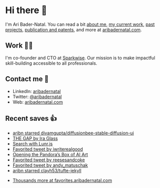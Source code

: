# Hi there  👋

I'm Ari Bader-Natal. You can read a bit [about me](https://aribadernatal.com), [my current work](https://aribadernatal.com/projects/Sparkwise/), [past projects](https://aribadernatal.com/projects/), [publication and patents](https://aribadernatal.com/publications), and more at [aribadernatal.com](https://aribadernatal.com).

## Work  👨‍💻

I'm co-founder and CTO at [Sparkwise](https://sparkwise.co). Our mission is to make impactful skill-building accessible to all professionals.

## Contact me  💬 

- LinkedIn: [aribadernatal](https://linkedin.com/in/aribadernatal)
- Twitter: [@aribadernatal](https://twitter.com/aribadernatal)
- Web: [aribadernatal.com](https://aribadernatal.com)

## Recent saves  👍

<!--START_SECTION:feed-->
* [aribn starred divamgupta&#x2F;diffusionbee-stable-diffusion-ui](https:&#x2F;&#x2F;favorites.aribadernatal.com&#x2F;github-favorites&#x2F;2022&#x2F;09&#x2F;aribn-starred-divamgupta-diffusionbee-stable-diffusion-ui&#x2F;)
* [THE GAP by Ira Glass](https:&#x2F;&#x2F;favorites.aribadernatal.com&#x2F;pocket-favorites&#x2F;2022&#x2F;09&#x2F;the-gap-by-ira-glass&#x2F;)
* [Search with Lunr.js](https:&#x2F;&#x2F;favorites.aribadernatal.com&#x2F;pocket-favorites&#x2F;2022&#x2F;09&#x2F;search-with-lunr-js&#x2F;)
* [Favorited tweet by iwriterealgood](https:&#x2F;&#x2F;favorites.aribadernatal.com&#x2F;twitter-favorites&#x2F;2022&#x2F;08&#x2F;favorited-tweet-by-iwriterealgood-3&#x2F;)
* [Opening the Pandora’s Box of AI Art](https:&#x2F;&#x2F;favorites.aribadernatal.com&#x2F;pocket-favorites&#x2F;2022&#x2F;08&#x2F;opening-the-pandoras-box-of-ai-art&#x2F;)
* [Favorited tweet by reesesandcoke](https:&#x2F;&#x2F;favorites.aribadernatal.com&#x2F;twitter-favorites&#x2F;2022&#x2F;08&#x2F;favorited-tweet-by-reesesandcoke-2&#x2F;)
* [Favorited tweet by andy_matuschak](https:&#x2F;&#x2F;favorites.aribadernatal.com&#x2F;twitter-favorites&#x2F;2022&#x2F;08&#x2F;favorited-tweet-by-andy_matuschak-14&#x2F;)
* [aribn starred clayh53&#x2F;tufte-jekyll](https:&#x2F;&#x2F;favorites.aribadernatal.com&#x2F;github-favorites&#x2F;2022&#x2F;08&#x2F;aribn-starred-clayh53-tufte-jekyll&#x2F;)
<!--END_SECTION:feed-->
* [Thousands more at favorites.aribadernatal.com](https://favorites.aribadernatal.com)

